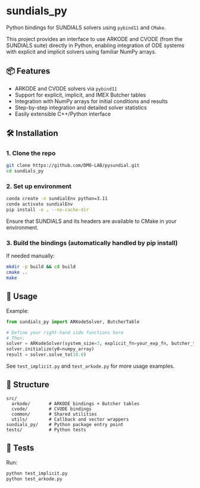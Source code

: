# sundials_py

Python bindings for SUNDIALS solvers using `pybind11` and `CMake`.

This project provides an interface to use ARKODE and CVODE (from the SUNDIALS suite) directly in Python, enabling integration of ODE systems with explicit and implicit solvers using familiar NumPy arrays.

## 📦 Features

- ARKODE and CVODE solvers via `pybind11`
- Support for explicit, implicit, and IMEX Butcher tables
- Integration with NumPy arrays for initial conditions and results
- Step-by-step integration and detailed solver statistics
- Easily extensible C++/Python interface

## 🛠 Installation

### 1. Clone the repo

```bash
git clone https://github.com/DMO-LAB/pysundial.git
cd sundials_py
```

### 2. Set up environment

```bash
conda create -n sundialEnv python=3.11
conda activate sundialEnv
pip install -e . --no-cache-dir
```

Ensure that SUNDIALS and its headers are available to CMake in your environment.

### 3. Build the bindings (automatically handled by pip install)

If needed manually:
```bash
mkdir -p build && cd build
cmake ..
make
```

## 🚀 Usage

Example:

```python
from sundials_py import ARKodeSolver, ButcherTable

# Define your right-hand side functions here
# Then:
solver = ARKodeSolver(system_size=3, explicit_fn=your_exp_fn, butcher_table=ButcherTable.ARK436L2SA_ERK_6_3_4)
solver.initialize(y0=numpy_array)
result = solver.solve_to(10.0)
```

See `test_implicit.py` and `test_arkode.py` for more usage examples.

## 📁 Structure

```
src/
  arkode/       # ARKODE bindings + Butcher tables
  cvode/        # CVODE bindings
  common/       # Shared utilities
  utils/        # Callback and vector wrappers
sundials_py/    # Python package entry point
tests/          # Python tests
```

## 🧪 Tests

Run:

```bash
python test_implicit.py
python test_arkode.py
```


